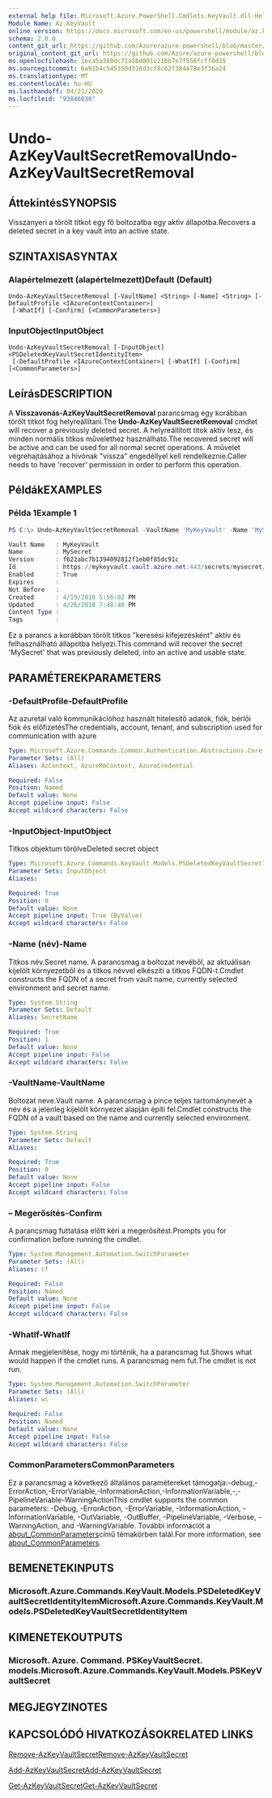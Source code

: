 ```yaml
---
external help file: Microsoft.Azure.PowerShell.Cmdlets.KeyVault.dll-Help.xml
Module Name: Az.KeyVault
online version: https://docs.microsoft.com/en-us/powershell/module/az.keyvault/undo-azkeyvaultsecretremoval
schema: 2.0.0
content_git_url: https://github.com/Azure/azure-powershell/blob/master/src/KeyVault/KeyVault/help/Undo-AzKeyVaultSecretRemoval.md
original_content_git_url: https://github.com/Azure/azure-powershell/blob/master/src/KeyVault/KeyVault/help/Undo-AzKeyVaultSecretRemoval.md
ms.openlocfilehash: 1eca5a380dc71a5bd801c21bb7e7f556fcff0d35
ms.sourcegitcommit: 6a91b4c545350d316d3cf8c62f384478e3f3ba24
ms.translationtype: MT
ms.contentlocale: hu-HU
ms.lasthandoff: 04/21/2020
ms.locfileid: "93846030"
---
```

# <span data-ttu-id="19c32-101">Undo-AzKeyVaultSecretRemoval</span><span class="sxs-lookup"><span data-stu-id="19c32-101">Undo-AzKeyVaultSecretRemoval</span></span>

## <span data-ttu-id="19c32-102">Áttekintés</span><span class="sxs-lookup"><span data-stu-id="19c32-102">SYNOPSIS</span></span>
<span data-ttu-id="19c32-103">Visszanyeri a törölt titkot egy fő boltozatba egy aktív állapotba.</span><span class="sxs-lookup"><span data-stu-id="19c32-103">Recovers a deleted secret in a key vault into an active state.</span></span>

## <span data-ttu-id="19c32-104">SZINTAXISA</span><span class="sxs-lookup"><span data-stu-id="19c32-104">SYNTAX</span></span>

### <span data-ttu-id="19c32-105">Alapértelmezett (alapértelmezett)</span><span class="sxs-lookup"><span data-stu-id="19c32-105">Default (Default)</span></span>
```
Undo-AzKeyVaultSecretRemoval [-VaultName] <String> [-Name] <String> [-DefaultProfile <IAzureContextContainer>]
 [-WhatIf] [-Confirm] [<CommonParameters>]
```

### <span data-ttu-id="19c32-106">InputObject</span><span class="sxs-lookup"><span data-stu-id="19c32-106">InputObject</span></span>
```
Undo-AzKeyVaultSecretRemoval [-InputObject] <PSDeletedKeyVaultSecretIdentityItem>
 [-DefaultProfile <IAzureContextContainer>] [-WhatIf] [-Confirm] [<CommonParameters>]
```

## <span data-ttu-id="19c32-107">Leírás</span><span class="sxs-lookup"><span data-stu-id="19c32-107">DESCRIPTION</span></span>
<span data-ttu-id="19c32-108">A **Visszavonás-AzKeyVaultSecretRemoval** parancsmag egy korábban törölt titkot fog helyreállítani.</span><span class="sxs-lookup"><span data-stu-id="19c32-108">The **Undo-AzKeyVaultSecretRemoval** cmdlet will recover a previously deleted secret.</span></span>
<span data-ttu-id="19c32-109">A helyreállított titok aktív lesz, és minden normális titkos művelethez használható.</span><span class="sxs-lookup"><span data-stu-id="19c32-109">The recovered secret will be active and can be used for all normal secret operations.</span></span>
<span data-ttu-id="19c32-110">A művelet végrehajtásához a hívónak "vissza" engedéllyel kell rendelkeznie.</span><span class="sxs-lookup"><span data-stu-id="19c32-110">Caller needs to have 'recover' permission in order to perform this operation.</span></span>

## <span data-ttu-id="19c32-111">Példák</span><span class="sxs-lookup"><span data-stu-id="19c32-111">EXAMPLES</span></span>

### <span data-ttu-id="19c32-112">Példa 1</span><span class="sxs-lookup"><span data-stu-id="19c32-112">Example 1</span></span>
```powershell
PS C:\> Undo-AzKeyVaultSecretRemoval -VaultName 'MyKeyVault' -Name 'MySecret'

Vault Name   : MyKeyVault
Name         : MySecret
Version      : f622abc7b1394092812f1eb0f85dc91c
Id           : https://mykeyvault.vault.azure.net:443/secrets/mysecret/f622abc7b1394092812f1eb0f85dc91c
Enabled      : True
Expires      :
Not Before   :
Created      : 4/19/2018 5:56:02 PM
Updated      : 4/26/2018 7:48:40 PM
Content Type :
Tags         :
```

<span data-ttu-id="19c32-113">Ez a parancs a korábban törölt titkos "keresési kifejezésként" aktív és felhasználható állapotba helyezi.</span><span class="sxs-lookup"><span data-stu-id="19c32-113">This command will recover the secret 'MySecret' that was previously deleted, into an active and usable state.</span></span>

## <span data-ttu-id="19c32-114">PARAMÉTEREK</span><span class="sxs-lookup"><span data-stu-id="19c32-114">PARAMETERS</span></span>

### <span data-ttu-id="19c32-115">-DefaultProfile</span><span class="sxs-lookup"><span data-stu-id="19c32-115">-DefaultProfile</span></span>
<span data-ttu-id="19c32-116">Az azuretal való kommunikációhoz használt hitelesítő adatok, fiók, bérlői fiók és előfizetés</span><span class="sxs-lookup"><span data-stu-id="19c32-116">The credentials, account, tenant, and subscription used for communication with azure</span></span>

```yaml
Type: Microsoft.Azure.Commands.Common.Authentication.Abstractions.Core.IAzureContextContainer
Parameter Sets: (All)
Aliases: AzContext, AzureRmContext, AzureCredential

Required: False
Position: Named
Default value: None
Accept pipeline input: False
Accept wildcard characters: False
```

### <span data-ttu-id="19c32-117">-InputObject</span><span class="sxs-lookup"><span data-stu-id="19c32-117">-InputObject</span></span>
<span data-ttu-id="19c32-118">Titkos objektum törölve</span><span class="sxs-lookup"><span data-stu-id="19c32-118">Deleted secret object</span></span>

```yaml
Type: Microsoft.Azure.Commands.KeyVault.Models.PSDeletedKeyVaultSecretIdentityItem
Parameter Sets: InputObject
Aliases:

Required: True
Position: 0
Default value: None
Accept pipeline input: True (ByValue)
Accept wildcard characters: False
```

### <span data-ttu-id="19c32-119">-Name (név)</span><span class="sxs-lookup"><span data-stu-id="19c32-119">-Name</span></span>
<span data-ttu-id="19c32-120">Titkos név.</span><span class="sxs-lookup"><span data-stu-id="19c32-120">Secret name.</span></span>
<span data-ttu-id="19c32-121">A parancsmag a boltozat nevéből, az aktuálisan kijelölt környezetből és a titkos névvel elkészíti a titkos FQDN-t.</span><span class="sxs-lookup"><span data-stu-id="19c32-121">Cmdlet constructs the FQDN of a secret from vault name, currently selected environment and secret name.</span></span>

```yaml
Type: System.String
Parameter Sets: Default
Aliases: SecretName

Required: True
Position: 1
Default value: None
Accept pipeline input: False
Accept wildcard characters: False
```

### <span data-ttu-id="19c32-122">-VaultName</span><span class="sxs-lookup"><span data-stu-id="19c32-122">-VaultName</span></span>
<span data-ttu-id="19c32-123">Boltozat neve.</span><span class="sxs-lookup"><span data-stu-id="19c32-123">Vault name.</span></span>
<span data-ttu-id="19c32-124">A parancsmag a pince teljes tartománynevét a név és a jelenleg kijelölt környezet alapján építi fel.</span><span class="sxs-lookup"><span data-stu-id="19c32-124">Cmdlet constructs the FQDN of a vault based on the name and currently selected environment.</span></span>

```yaml
Type: System.String
Parameter Sets: Default
Aliases:

Required: True
Position: 0
Default value: None
Accept pipeline input: False
Accept wildcard characters: False
```

### <span data-ttu-id="19c32-125">– Megerősítés</span><span class="sxs-lookup"><span data-stu-id="19c32-125">-Confirm</span></span>
<span data-ttu-id="19c32-126">A parancsmag futtatása előtt kéri a megerősítést.</span><span class="sxs-lookup"><span data-stu-id="19c32-126">Prompts you for confirmation before running the cmdlet.</span></span>

```yaml
Type: System.Management.Automation.SwitchParameter
Parameter Sets: (All)
Aliases: cf

Required: False
Position: Named
Default value: None
Accept pipeline input: False
Accept wildcard characters: False
```

### <span data-ttu-id="19c32-127">-WhatIf</span><span class="sxs-lookup"><span data-stu-id="19c32-127">-WhatIf</span></span>
<span data-ttu-id="19c32-128">Annak megjelenítése, hogy mi történik, ha a parancsmag fut.</span><span class="sxs-lookup"><span data-stu-id="19c32-128">Shows what would happen if the cmdlet runs.</span></span>
<span data-ttu-id="19c32-129">A parancsmag nem fut.</span><span class="sxs-lookup"><span data-stu-id="19c32-129">The cmdlet is not run.</span></span>

```yaml
Type: System.Management.Automation.SwitchParameter
Parameter Sets: (All)
Aliases: wi

Required: False
Position: Named
Default value: None
Accept pipeline input: False
Accept wildcard characters: False
```

### <span data-ttu-id="19c32-130">CommonParameters</span><span class="sxs-lookup"><span data-stu-id="19c32-130">CommonParameters</span></span>
<span data-ttu-id="19c32-131">Ez a parancsmag a következő általános paramétereket támogatja:-debug,-ErrorAction,-ErrorVariable,-InformationAction,-InformationVariable,-,-PipelineVariable-WarningAction</span><span class="sxs-lookup"><span data-stu-id="19c32-131">This cmdlet supports the common parameters: -Debug, -ErrorAction, -ErrorVariable, -InformationAction, -InformationVariable, -OutVariable, -OutBuffer, -PipelineVariable, -Verbose, -WarningAction, and -WarningVariable.</span></span> <span data-ttu-id="19c32-132">További információt a [about_CommonParameters](http://go.microsoft.com/fwlink/?LinkID=113216)című témakörben talál.</span><span class="sxs-lookup"><span data-stu-id="19c32-132">For more information, see [about_CommonParameters](http://go.microsoft.com/fwlink/?LinkID=113216).</span></span>

## <span data-ttu-id="19c32-133">BEMENETEK</span><span class="sxs-lookup"><span data-stu-id="19c32-133">INPUTS</span></span>

### <span data-ttu-id="19c32-134">Microsoft.Azure.Commands.KeyVault.Models.PSDeletedKeyVaultSecretIdentityItem</span><span class="sxs-lookup"><span data-stu-id="19c32-134">Microsoft.Azure.Commands.KeyVault.Models.PSDeletedKeyVaultSecretIdentityItem</span></span>

## <span data-ttu-id="19c32-135">KIMENETEK</span><span class="sxs-lookup"><span data-stu-id="19c32-135">OUTPUTS</span></span>

### <span data-ttu-id="19c32-136">Microsoft. Azure. Command. PSKeyVaultSecret. models.</span><span class="sxs-lookup"><span data-stu-id="19c32-136">Microsoft.Azure.Commands.KeyVault.Models.PSKeyVaultSecret</span></span>

## <span data-ttu-id="19c32-137">MEGJEGYZI</span><span class="sxs-lookup"><span data-stu-id="19c32-137">NOTES</span></span>

## <span data-ttu-id="19c32-138">KAPCSOLÓDÓ HIVATKOZÁSOK</span><span class="sxs-lookup"><span data-stu-id="19c32-138">RELATED LINKS</span></span>

[<span data-ttu-id="19c32-139">Remove-AzKeyVaultSecret</span><span class="sxs-lookup"><span data-stu-id="19c32-139">Remove-AzKeyVaultSecret</span></span>](./Remove-AzKeyVaultSecret.md)

[<span data-ttu-id="19c32-140">Add-AzKeyVaultSecret</span><span class="sxs-lookup"><span data-stu-id="19c32-140">Add-AzKeyVaultSecret</span></span>](./Add-AzKeyVaultSecret.md)

[<span data-ttu-id="19c32-141">Get-AzKeyVaultSecret</span><span class="sxs-lookup"><span data-stu-id="19c32-141">Get-AzKeyVaultSecret</span></span>](./Get-AzKeyVaultSecret.md)
